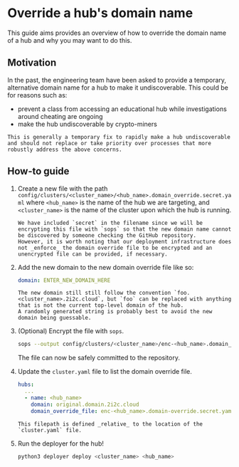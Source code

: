 # Override a hub's domain name

This guide aims provides an overview of how to override the domain name of a hub and why you may want to do this.

## Motivation

In the past, the engineering team have been asked to provide a temporary, alternative domain name for a hub to make it undiscoverable.
This could be for reasons such as:

- prevent a class from accessing an educational hub while investigations around cheating are ongoing
- make the hub undiscoverable by crypto-miners

```{danger}
This is generally a temporary fix to rapidly make a hub undiscoverable and should not replace or take priority over processes that more robustly address the above concerns.
```

## How-to guide

1. Create a new file with the path `config/clusters/<cluster_name>/<hub_name>.domain_override.secret.yaml` where `<hub_name>` is the name of the hub we are targeting, and `<cluster_name>` is the name of the cluster upon which the hub is running.
   ```{note}
   We have included `secret` in the filename since we will be encrypting this file with `sops` so that the new domain name cannot be discovered by someone checking the GitHub repository.
   However, it is worth noting that our deployment infrastructure does not _enforce_ the domain override file to be encrypted and an unencrypted file can be provided, if necessary.
   ```
2. Add the new domain to the new domain override file like so:

   ```yaml
   domain: ENTER_NEW_DOMAIN_HERE
   ```

   ```{note}
   The new domain still still follow the convention `foo.<cluster_name>.2i2c.cloud`, but `foo` can be replaced with anything that is not the current top-level domain of the hub.
   A randomly generated string is probably best to avoid the new domain being guessable.
   ```
3. (Optional) Encrypt the file with `sops`.

   ```bash
   sops --output config/clusters/<cluster_name>/enc-<hub_name>.domain_override.secret.yaml --encrypt config/clusters/<cluster_name>/<hub_name>.domain_override.secret.yaml
   ```

   The file can now be safely committed to the repository.
4. Update the `cluster.yaml` file to list the domain override file.

   ```yaml
   hubs:
     ...
     - name: <hub_name>
       domain: original.domain.2i2c.cloud
       domain_override_file: enc-<hub_name>.domain-override.secret.yaml
   ```

   ```{note}
   This filepath is defined _relative_ to the location of the `cluster.yaml` file.
   ```

5. Run the deployer for the hub!

   ```bash
   python3 deployer deploy <cluster_name> <hub_name>
   ```
